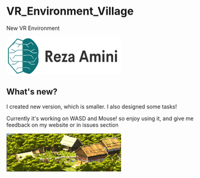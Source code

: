 # VR_Environment_Village
New VR Environment

<img src="https://github.com/magnumical/VR_Environment_Village/blob/master/logom.png" data-canonical-src="https://imreza.ir" width="300" height="100" />

## What's new?
I created new version, which is smaller. I also designed some tasks!

Currently it's working on WASD and Mouse!
so enjoy using it, and give me feedback on my website or in issues section

<img src="https://github.com/magnumical/VR_Environment_Village/blob/master/v2.png" data-canonical-src="https://imreza.ir" width="300" height="100" />
